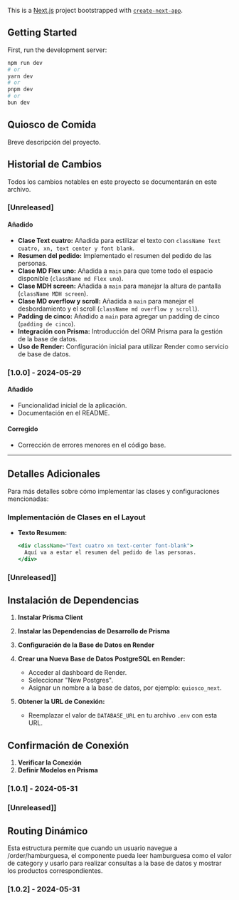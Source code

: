 This is a [Next.js](https://nextjs.org/) project bootstrapped with [`create-next-app`](https://github.com/vercel/next.js/tree/canary/packages/create-next-app).

## Getting Started

First, run the development server:

```bash
npm run dev
# or
yarn dev
# or
pnpm dev
# or
bun dev
```

## Quiosco de Comida

Breve descripción del proyecto.


## Historial de Cambios

Todos los cambios notables en este proyecto se documentarán en este archivo.

### [Unreleased]

#### Añadido
- **Clase Text cuatro:** Añadida para estilizar el texto con `className Text cuatro, xn, text center y font blank`.
- **Resumen del pedido:** Implementado el resumen del pedido de las personas.
- **Clase MD Flex uno:** Añadida a `main` para que tome todo el espacio disponible (`className md Flex uno`).
- **Clase MDH screen:** Añadida a `main` para manejar la altura de pantalla (`className MDH screen`).
- **Clase MD overflow y scroll:** Añadida a `main` para manejar el desbordamiento y el scroll (`className md overflow y scroll`).
- **Padding de cinco:** Añadido a `main` para agregar un padding de cinco (`padding de cinco`).
- **Integración con Prisma:** Introducción del ORM Prisma para la gestión de la base de datos.
- **Uso de Render:** Configuración inicial para utilizar Render como servicio de base de datos.

### [1.0.0] - 2024-05-29

#### Añadido
- Funcionalidad inicial de la aplicación.
- Documentación en el README.

#### Corregido
- Corrección de errores menores en el código base.

---

## Detalles Adicionales

Para más detalles sobre cómo implementar las clases y configuraciones mencionadas:

### Implementación de Clases en el Layout

- **Texto Resumen:** 
  ```jsx
  <div className="Text cuatro xn text-center font-blank">
    Aquí va a estar el resumen del pedido de las personas.
  </div>

###  [Unreleased]]

## Instalación de Dependencias

1. **Instalar Prisma Client**
2. **Instalar las Dependencias de Desarrollo de Prisma**
3. **Configuración de la Base de Datos en Render**

1. **Crear una Nueva Base de Datos PostgreSQL en Render:**
    - Acceder al dashboard de Render.
    - Seleccionar "New Postgres".
    - Asignar un nombre a la base de datos, por ejemplo: `quiosco_next`.


2. **Obtener la URL de Conexión:**
    - Reemplazar el valor de `DATABASE_URL` en tu archivo `.env` con esta URL.

## Confirmación de Conexión

1. **Verificar la Conexión**
2. **Definir Modelos en Prisma**

### [1.0.1] - 2024-05-31


###  [Unreleased]]

## Routing Dinámico

Esta estructura permite que cuando un usuario navegue a /order/hamburguesa, 
el componente pueda leer hamburguesa como el valor de category y usarlo para realizar consultas a la base de datos y mostrar los productos correspondientes.

### [1.0.2] - 2024-05-31


